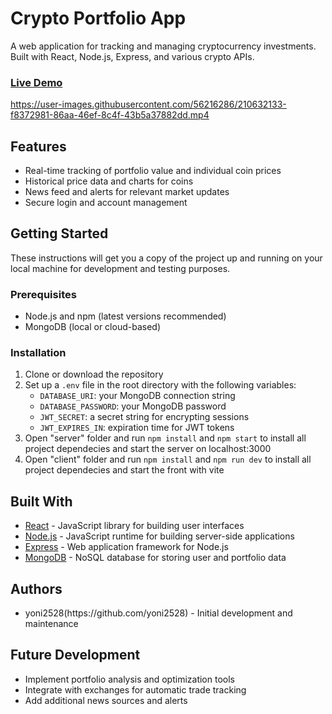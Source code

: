<h1>Crypto Portfolio App</h1>

<p>A web application for tracking and managing cryptocurrency investments. Built with React, Node.js, Express, and various crypto APIs.</p>

<h3><a href="https://magical-kulfi-f304ae.netlify.app/">Live Demo</a></h3>


https://user-images.githubusercontent.com/56216286/210632133-f8372981-86aa-46ef-8c4f-43b5a37882dd.mp4


<h2>Features</h2>

<ul>
  <li>Real-time tracking of portfolio value and individual coin prices</li>
  <li>Historical price data and charts for coins</li>
  <li>News feed and alerts for relevant market updates</li>
  <li>Secure login and account management</li>
</ul>

<h2>Getting Started</h2>

<p>These instructions will get you a copy of the project up and running on your local machine for development and testing purposes.</p>

<h3>Prerequisites</h3>

<ul>
  <li>Node.js and npm (latest versions recommended)</li>
  <li>MongoDB (local or cloud-based)</li>
</ul>

<h3>Installation</h3>

<ol>
  <li>Clone or download the repository</li>
  <li>Set up a <code>.env</code> file in the root directory with the following variables:
    <ul>
      <li><code>DATABASE_URI</code>: your MongoDB connection string</li>
      <li><code>DATABASE_PASSWORD</code>: your MongoDB password</li>
      <li><code>JWT_SECRET</code>: a secret string for encrypting sessions</li>
      <li><code>JWT_EXPIRES_IN</code>: expiration time for JWT tokens</li>
    </ul>
  </li>
  <li>Open "server" folder and run <code>npm install</code> and  <code>npm start</code> to install all project dependecies and start the server on localhost:3000</li>
   <li>Open "client" folder and run <code>npm install</code> and <code>npm run dev</code> to install all project dependecies and start the front with vite</li>
</ol>

<h2>Built With</h2>

<ul>
  <li><a href="https://reactjs.org/">React</a> - JavaScript library for building user interfaces</li>
  <li><a href="https://nodejs.org/">Node.js</a> - JavaScript runtime for building server-side applications</li>
  <li><a href="https://expressjs.com/">Express</a> - Web application framework for Node.js</li>
  <li><a href="https://www.mongodb.com/">MongoDB</a> - NoSQL database for storing user and portfolio data</li>
</ul>

<h2>Authors</h2>

<ul>
  <li>yoni2528(https://github.com/yoni2528) - Initial development and maintenance</li>
</ul>

<h2>Future Development</h2>

<ul>
  <li>Implement portfolio analysis and optimization tools</li>
  <li>Integrate with exchanges for automatic trade tracking</li>
  <li>Add additional news sources and alerts</li>
</ul>
